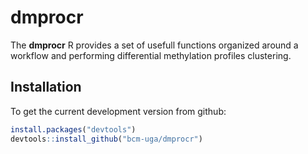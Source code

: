 # dmprocr

The __dmprocr__ R provides a set of usefull functions organized around a workflow and performing differential methylation profiles clustering. 

## Installation

To get the current development version from github:

```R
install.packages("devtools")
devtools::install_github("bcm-uga/dmprocr")
```
